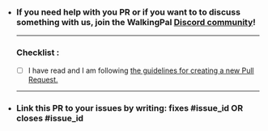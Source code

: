 <!--If you need help with you PR or if you want to to discuss something with us, join the **WalkingPal** [Discord community](https://discord.gg/Et3aQTsW6a)!-->
* ### If you need help with you PR or if you want to to discuss something with us, join the **WalkingPal** [Discord community](https://discord.gg/Et3aQTsW6a)!

   ---------------------------------------------------


   ### Checklist : 
   <!--Put 'x' in the boxes that apply.!-->

   - [ ] I have read and I am following [the guidelines for creating a new Pull Request.](CONTRIBUTING.md)
   ---------------------------------------------------

 * ### Link this PR to your issues by writing: fixes #issue_id OR closes #issue_id

   <!--Link this PR to your issues by writing: fixes #issue_id OR closes #issue_id!-->
